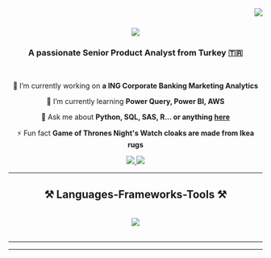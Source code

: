 <img align="right" src="https://visitor-badge.laobi.icu/badge?page_id=salesp07.salesp07" />

<h1 align="center">
    <img src="https://readme-typing-svg.herokuapp.com/?font=Righteous&size=35&center=true&vCenter=true&width=500&height=70&duration=4000&lines=Hi+There!+👋;+I'm+Ali+Altintas!;" />
</h1>

<h3 align="center">A passionate Senior Product Analyst from Turkey 🇹🇷</h3>

<br/>

<div align="center">
 
 🔭 I’m currently working on **a ING Corporate Banking Marketing Analytics**
 
 🌱 I’m currently learning **Power Query, Power BI, AWS**

💬 Ask me about **Python, SQL, SAS, R... or anything [here](https://github.com/alialtintass/alialtintass/issues)**

⚡ Fun fact **Game of Thrones Night's Watch cloaks are made from Ikea rugs**

 </div>
 
<div align="center"> 
  <a href="mailto:alialtintas@yahoo.com">
    <img src="https://img.shields.io/badge/Gmail-333333?style=for-the-badge&logo=gmail&logoColor=red" />
  </a>
  <a href="https://www.linkedin.com/in/ali-alt%C4%B1nta%C5%9F-033845b7/" target="_blank">
    <img src="https://img.shields.io/badge/LinkedIn-0077B5?style=for-the-badge&logo=linkedin&logoColor=white" target="_blank" />
  </a>
</div>

 <hr/>
 
<h2 align="center">⚒️ Languages-Frameworks-Tools ⚒️</h2>
<br/>
<div align="center">
    <img src="https://skillicons.dev/icons?i=python,mongodb,c,mysql,r,github,figma" /><br>
</div>

<br/>
<hr/>


<hr/>




